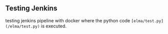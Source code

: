 ## Testing Jenkins

testing jenkins pipeline with docker where the python code `[elma/test.py](/elma/test.py)` is executed.